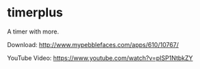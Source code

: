 timerplus
=========
A timer with more.

Download: http://www.mypebblefaces.com/apps/610/10767/

YouTube Video: https://www.youtube.com/watch?v=pISP1NtbkZY
